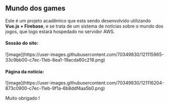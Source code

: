 <h2>Mundo dos games</h2>

Este é um projeto acadêmico que esta sendo desenvolvido utilizando <strong>Vue.js + Firebase</strong>, e se trata de um sistema de notícias sobre o mundo dos jogos, que logo estará hospedado no servidor AWS.

<h4>Sessão do site:</h4>
![image](https://user-images.githubusercontent.com/70349830/121115965-33c9bb00-c7ec-11eb-8ea1-19acda60c218.png)
<br>
<h4>Página da notícia:</h4>
![image](https://user-images.githubusercontent.com/70349830/121116204-873c0900-c7ec-11eb-9f1a-6b8ddf4aa5b0.png)



Muito obrigado !
